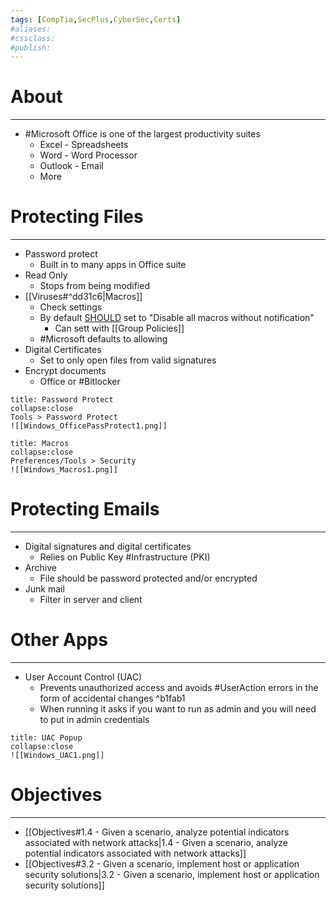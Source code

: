 ```yaml
---
tags: [CompTia,SecPlus,CyberSec,Certs]
#aliases:
#cssclass:
#publish:
---
```


# About
---
- #Microsoft  Office is one of the largest productivity suites
	- Excel - Spreadsheets
	- Word - Word Processor
	- Outlook - Email
	- More

# Protecting Files
---
- Password protect
	- Built in to many apps in Office suite
- Read Only
	- Stops from being modified
- [[Viruses#^dd31c6|Macros]]
	- Check settings
	- By default <u>SHOULD</u> set to "Disable all macros without notification"
		- Can sett with [[Group Policies]]
	- #Microsoft defaults to allowing
- Digital Certificates
	- Set to only open files from valid signatures
- Encrypt documents
	- Office or #Bitlocker

```ad-example
title: Password Protect
collapse:close
Tools > Password Protect
![[Windows_OfficePassProtect1.png]]
```

```ad-example
title: Macros
collapse:close
Preferences/Tools > Security
![[Windows_Macros1.png]]
```

# Protecting Emails
---
- Digital signatures and digital certificates
	- Relies on Public Key #Infrastructure  (PKI)
- Archive
	- File should be password protected and/or encrypted
- Junk mail
	- Filter in server and client

# Other Apps
---
- User Account Control (UAC)
	- Prevents unauthorized access and avoids #UserAction errors in the form of accidental changes ^b1fab1
	- When running it asks if you want to run as admin and you will need to put in admin credentials

```ad-example
title: UAC Popup
collapse:close
![[Windows_UAC1.png]]
```


# Objectives
---
- [[Objectives#1.4 - Given a scenario, analyze potential indicators associated with network attacks|1.4 - Given a scenario, analyze potential indicators associated with network attacks]]
- [[Objectives#3.2 - Given a scenario, implement host or application security solutions|3.2 - Given a scenario, implement host or application security solutions]]